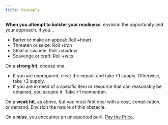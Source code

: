 ```yaml
---
title: Resupply
---
```


**When you attempt to bolster your readiness**, envision the opportunity and your approach. If you...

- Barter or make an appeal: Roll +heart
- Threaten or seize: Roll +iron
- Steal or swindle: Roll +shadow
- Scavenge or craft: Roll +wits

On a **strong hit**, choose one.

- If you are unprepared, clear the impact and take +1 supply. Otherwise, take +2 supply.
- If you are in need of a specific item or resource that can reasonably be obtained, you acquire it. Take +1 momentum.

On a **weak hit**, as above, but you must first deal with a cost, complication, or demand. Envision the nature of this obstacle.

On a **miss**, you encounter an unexpected peril. [Pay the Price](/starforged-srd/moves/fate/pay_the_price).
